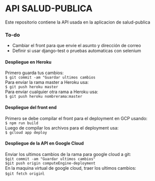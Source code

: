 # API SALUD-PUBLICA

Este repositorio contiene la API usada en la aplicacion de salud-publica

### To-do
- Cambiar el front para que envie el asunto y dirección de correo
- Definir si usar django-test o pruebas automaticas con selenium

#### Despliegue en Heroku
Primero guarda tus cambios:\
`$ git commit -am "Guardar ultimos cambios`\
Para enviar la rama master a Heroku usa:\
`$ git push heroku master`\
Para enviar cualquier otra rama a Heroku usa:\
`$ git push heroku nombrerama:master`

#### Despliegue del front end
Primero se debe compilar el front para el deployment en GCP usando:\
`$ npm run build`\
Luego de compilar los archivos para el deployment usa:\
`$ gcloud app deploy`

#### Despliegue de la API en Google Cloud
Enviar los ultimos cambios de la rama para google cloud a git:\
`$git commit -am "Guardar ultimos cambios"`\
`$git push origin computeEngine-deployment`\
En la maquina virtual de google cloud, traer los ultimos cambios:\
`$git fetch origin`\

